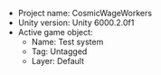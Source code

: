<!-- UNITY CODE ASSIST INSTRUCTIONS START -->
- Project name: CosmicWageWorkers
- Unity version: Unity 6000.2.0f1
- Active game object:
  - Name: Test system
  - Tag: Untagged
  - Layer: Default
<!-- UNITY CODE ASSIST INSTRUCTIONS END -->